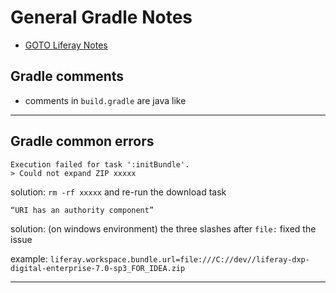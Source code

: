 # General Gradle Notes

+ [GOTO Liferay Notes](https://github.com/simon387/notes/blob/master/java/liferay.md)

## Gradle comments

+ comments in ```build.gradle``` are java like

---

## Gradle common errors

```
Execution failed for task ':initBundle'.
> Could not expand ZIP xxxxx
```

solution: ```rm -rf xxxxx``` and re-run the download task

```
“URI has an authority component”
```

solution: (on windows environment) the three slashes after ```file:``` fixed the issue

example: ```liferay.workspace.bundle.url=file:///C://dev//liferay-dxp-digital-enterprise-7.0-sp3_FOR_IDEA.zip```

---
